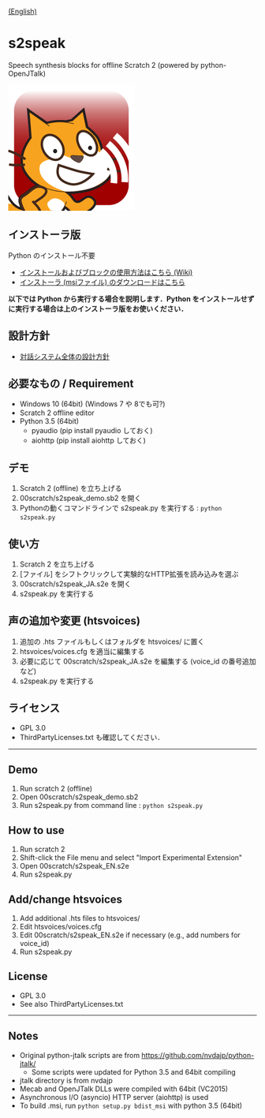 [(English)](#English)

# s2speak
Speech synthesis blocks for offline Scratch 2 (powered by python-OpenJTalk)

![s2speak](https://github.com/memakura/s2speak/blob/master/images/ScratchSpeechSynth.png)

## インストーラ版
Python のインストール不要
- [インストールおよびブロックの使用方法はこちら (Wiki)](https://github.com/memakura/s2speak/wiki)
- [インストーラ (msiファイル) のダウンロードはこちら](https://github.com/memakura/s2speak/releases)

**以下では Python から実行する場合を説明します．Python をインストールせずに実行する場合は上のインストーラ版をお使いください．**

## 設計方針
- [対話システム全体の設計方針](https://memakura.github.io/dialogsystem)

## 必要なもの / Requirement
- Windows 10 (64bit) (Windows 7 や 8でも可?)
- Scratch 2 offline editor
- Python 3.5 (64bit)
    - pyaudio (pip install pyaudio しておく)
    - aiohttp (pip install aiohttp しておく)

## デモ
1. Scratch 2 (offline) を立ち上げる
1. 00scratch/s2speak_demo.sb2 を開く
1. Pythonの動くコマンドラインで s2speak.py を実行する : `python s2speak.py`

## 使い方
1. Scratch 2 を立ち上げる
1. [ファイル] をシフトクリックして実験的なHTTP拡張を読み込みを選ぶ
1. 00scratch/s2speak_JA.s2e を開く
1. s2speak.py を実行する

## 声の追加や変更 (htsvoices)
1. 追加の .hts ファイルもしくはフォルダを htsvoices/ に置く
1. htsvoices/voices.cfg を適当に編集する
1. 必要に応じて 00scratch/s2speak_JA.s2e を編集する (voice_id の番号追加など)
1. s2speak.py を実行する

## ライセンス
- GPL 3.0
- ThirdPartyLicenses.txt も確認してください．

----

<a name="English">

## Demo
1. Run scratch 2 (offline)
1. Open 00scratch/s2speak_demo.sb2
1. Run s2speak.py from command line : `python s2speak.py`

## How to use
1. Run scratch 2
1. Shift-click the File menu and select "Import Experimental Extension"
1. Open 00scratch/s2speak_EN.s2e
1. Run s2speak.py

## Add/change htsvoices
1. Add additional .hts files to htsvoices/
1. Edit htsvoices/voices.cfg
1. Edit 00scratch/s2speak_EN.s2e if necessary (e.g., add numbers for voice_id)
1. Run s2speak.py

## License
- GPL 3.0
- See also ThirdPartyLicenses.txt

----
## Notes
- Original python-jtalk scripts are from https://github.com/nvdajp/python-jtalk/
    - Some scripts were updated for Python 3.5 and 64bit compiling
- jtalk directory is from nvdajp
- Mecab and OpenJTalk DLLs were compiled with 64bit (VC2015)
- Asynchronous I/O (asyncio) HTTP server (aiohttp) is used
- To build .msi, run `python setup.py bdist_msi` with python 3.5 (64bit)

